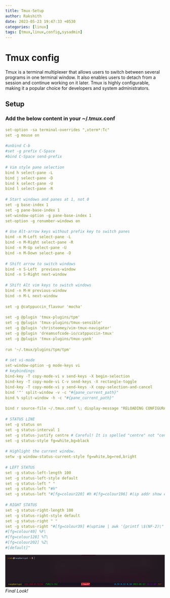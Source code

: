 ```yaml
---
title: Tmux-Setup
author: Rakshith
date: 2023-05-23 19:47:33 +0530
categories: [linux]
tags: [tmux,linux,config,sysadmin]
---
```


# Tmux config

Tmux is a terminal multiplexer that allows users to switch between several programs in one terminal window. It also enables users to detach from a session and continue working on it later. Tmux is highly configurable, making it a popular choice for developers and system administrators.

## Setup
### Add the below content in your ~/.tmux.conf

```yaml
set-option -sa terminal-overrides ",xterm*:Tc"
set -g mouse on

#unbind C-b
#set -g prefix C-Space
#bind C-Space send-prefix

# Vim style pane selection
bind h select-pane -L
bind j select-pane -D
bind k select-pane -U
bind l select-pane -R

# Start windows and panes at 1, not 0
set -g base-index 1
set -g pane-base-index 1
set-window-option -g pane-base-index 1
set-option -g renumber-windows on

# Use Alt-arrow keys without prefix key to switch panes
bind -n M-Left select-pane -L
bind -n M-Right select-pane -R
bind -n M-Up select-pane -U
bind -n M-Down select-pane -D

# Shift arrow to switch windows
bind -n S-Left  previous-window
bind -n S-Right next-window

# Shift Alt vim keys to switch windows
bind -n M-H previous-window
bind -n M-L next-window

set -g @catppuccin_flavour 'mocha'

set -g @plugin 'tmux-plugins/tpm'
set -g @plugin 'tmux-plugins/tmux-sensible'
set -g @plugin 'christoomey/vim-tmux-navigator'
set -g @plugin 'dreamsofcode-io/catppuccin-tmux'
set -g @plugin 'tmux-plugins/tmux-yank'

run '~/.tmux/plugins/tpm/tpm'

# set vi-mode
set-window-option -g mode-keys vi
# keybindings
bind-key -T copy-mode-vi v send-keys -X begin-selection
bind-key -T copy-mode-vi C-v send-keys -X rectangle-toggle
bind-key -T copy-mode-vi y send-keys -X copy-selection-and-cancel
bind '"' split-window -v -c "#{pane_current_path}"
bind % split-window -h -c "#{pane_current_path}"

bind r source-file ~/.tmux.conf \; display-message "RELOADING CONFIGURATION FILE…"

# STATUS LINE
set -g status on
set -g status-interval 1
set -g status-justify centre # Careful! It is spelled "centre" not "center".
set -g status-style fg=white,bg=black

# Highlight the current window.
setw -g window-status-current-style fg=white,bg=red,bright

# LEFT STATUS
set -g status-left-length 100
set -g status-left-style default
set -g status-left " "
set -g status-left "#h"
set -g status-left "#[fg=colour220] #h #[fg=colour196] #(ip addr show eth0 | grep -e 'state UP' -A 2 | awk '/inet /{printf $2}') #[fg=colour40] #(free -m -h | awk '/Mem/{printf $3\"\/\"$2}') #[fg=colour128] #(free -m | awk '/Mem{printf \"\%\.2f\%\", 100*$2/$3}')"

# RIGHT STATUS
set -g status-right-length 100
set -g status-right-style default
set -g status-right " "
set -g status-right "#[fg=colour39] #(uptime | awk '{printf \$(NF-2)\" \"\$(NF-1)\" \"\$(NF)}' | tr -d ',')\
#[fg=colour40] %F\
#[fg=colour128] %T\
#[fg=colour202] %Z\
#[default]"
```

![Final Setup!](/static/images/tmux-setup.png)
_Final Look!_
